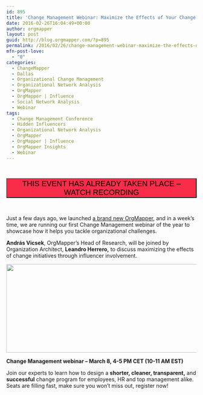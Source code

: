 ```yaml
---
id: 895
title: 'Change Management Webinar: Maximize the Effects of Your Change Initiatives Through Influencer Involvement'
date: 2016-02-26T16:04:49+00:00
author: orgmapper
layout: post
guid: http://blog.orgmapper.com/?p=895
permalink: /2016/02/26/change-management-webinar-maximize-the-effects-of-your-change-initiatives-through-influencer-involvement/
mfn-post-love:
  - "0"
categories:
  - ChangeMapper
  - Dallas
  - Organizational Change Management
  - Organizational Network Analysis
  - OrgMapper
  - OrgMapper | Influence
  - Social Network Analysis
  - Webinar
tags:
  - Change Management Conference
  - Hidden Influencers
  - Organizational Network Analysis
  - OrgMapper
  - OrgMapper | Influence
  - OrgMapper Insights
  - Webinar
---
```

&nbsp;

<p style="text-align: center;">
  <a href="http://blog.orgmapper.com/2016/03/09/maximize-the-effects-of-your-change-initiatives-through-influencer-involvement-webinar-key-learnings/" target="_blank" rel="noopener noreferrer"><button style="background-color: #f92c49;" type="button"><span style="font-size: 20px;">THIS EVENT HAS ALREADY TAKEN PLACE &#8211; WATCH RECORDING</span></button></a>
</p>

&nbsp;

Just a few days ago, we launched <a href="http://blog.orgmapper.com/2016/02/23/introducing-the-new-orgmapper/" target="_blank" rel="noopener noreferrer">a brand new OrgMapper</a>, and in a week&#8217;s time, we are running our first Change Management webinar of the year to showcase how it helps you tackle organizational challenges.
  
**András Vicsek**, OrgMapper&#8217;s Head of Research, will be joined by Organization Architect, **Leandro Herrero,** to discuss maximizing the effects of change initiatives through influencer involvement.

<p style="text-align: center;">
  <a href="http://orgmapper.com/orgmapper-influence-webinar-maximize-the-effects-of-your-change-management-initiatives-through-influencer-involvement/"><img class="wp-image-905 size-full alignleft" src="http://localhost:8080/wordpress/wp-content/uploads/2016/02/OrgMapper-change-management-webinar-March-8.png" alt="" width="664" height="234" /></a>
</p>

**Change Management webinar – March 8, 4-5 PM CET (10-11 AM EST)**

Join our experts to learn how to design a **shorter, cleaner, transparent,** and **successful** change program for employees, HR and top management alike. Seats are filling fast, make sure you won&#8217;t miss out, register now!